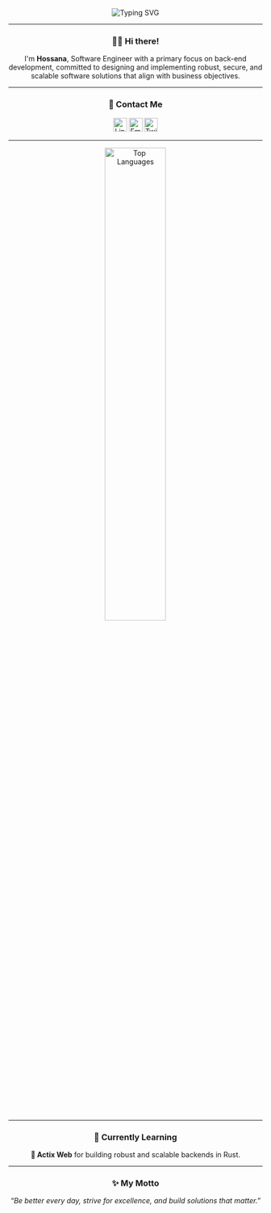 <div align="center">
    <img src="https://readme-typing-svg.herokuapp.com?size=32&duration=5500&color=164C78&vCenter=true&center=true&width=460&lines=Java+Back-end+Engineer;Rust+Developer" alt="Typing SVG">
</div>

---

<h3 align="center">👋🏽 Hi there!</h2>
<p align="center">
I'm <b>Hossana</b>, 
Software Engineer with a primary focus on back-end development, committed to designing and implementing robust, secure, and scalable software solutions that align with business objectives.
</p>

---

<h3 align="center">🔗 Contact Me</h2>
<p align="center">
    <a href="https://www.linkedin.com/in/hossanadev/"><img src="https://img.shields.io/badge/LinkedIn-164C78?style=plastic&logo=linkedin" height=27 alt="LinkedIn"></a>
    <a href="mailto:hossanadev@gmail.com"><img src="https://img.shields.io/badge/Email-164C78?style=plastic&logo=gmail" height=27 alt="Email"></a>
    <a href="https://twitter.com/hossanadev"><img src="https://img.shields.io/badge/Twitter-164C78?&style=plastic&logo=X" height=27 alt="Twitter"></a> 
</p>

---
<div align="center">
    <img src="https://github-readme-stats.vercel.app/api/top-langs/?username=hossanadev&layout=compact&theme=react&langs_count=8" alt="Top Languages" width="49%">
</div>

---

<h3 align="center">🌱 Currently Learning</h2>
<p align="center">
    <b>🔹 Actix Web</b> for building robust and scalable backends in Rust.<br>
</p>

---

<h3 align="center">✨ My Motto</h2>
<p align="center">
    <i>“Be better every day, strive for excellence, and build solutions that matter.”</i>
</p>
